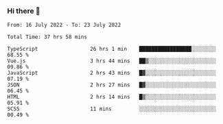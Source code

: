 ### Hi there 👋

<!--
**siaikin/siaikin** is a ✨ _special_ ✨ repository because its `README.md` (this file) appears on your GitHub profile.

Here are some ideas to get you started:

- 🔭 I’m currently working on ...
- 🌱 I’m currently learning ...
- 👯 I’m looking to collaborate on ...
- 🤔 I’m looking for help with ...
- 💬 Ask me about ...
- 📫 How to reach me: ...
- 😄 Pronouns: ...
- ⚡ Fun fact: ...
-->

<!--START_SECTION:waka-->

```text
From: 16 July 2022 - To: 23 July 2022

Total Time: 37 hrs 58 mins

TypeScript                 26 hrs 1 min    █████████████████░░░░░░░░   68.55 %
Vue.js                     3 hrs 44 mins   ██▒░░░░░░░░░░░░░░░░░░░░░░   09.86 %
JavaScript                 2 hrs 43 mins   █▓░░░░░░░░░░░░░░░░░░░░░░░   07.19 %
JSON                       2 hrs 27 mins   █▓░░░░░░░░░░░░░░░░░░░░░░░   06.45 %
HTML                       2 hrs 14 mins   █▒░░░░░░░░░░░░░░░░░░░░░░░   05.91 %
SCSS                       11 mins         ░░░░░░░░░░░░░░░░░░░░░░░░░   00.49 %
```

<!--END_SECTION:waka-->
